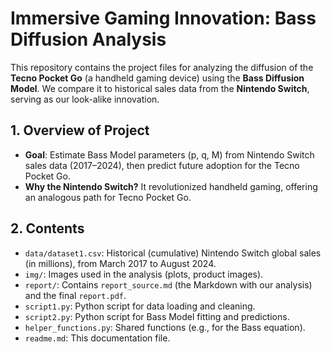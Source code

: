 # Immersive Gaming Innovation: Bass Diffusion Analysis

This repository contains the project files for analyzing the diffusion of the **Tecno Pocket Go** (a handheld gaming device) using the **Bass Diffusion Model**. We compare it to historical sales data from the **Nintendo Switch**, serving as our look-alike innovation.

## 1. Overview of Project

- **Goal**: Estimate Bass Model parameters (p, q, M) from Nintendo Switch sales data (2017–2024), then predict future adoption for the Tecno Pocket Go.
- **Why the Nintendo Switch?** It revolutionized handheld gaming, offering an analogous path for Tecno Pocket Go.

## 2. Contents

- `data/dataset1.csv`: Historical (cumulative) Nintendo Switch global sales (in millions), from March 2017 to August 2024.
- `img/`: Images used in the analysis (plots, product images).
- `report/`: Contains `report_source.md` (the Markdown with our analysis) and the final `report.pdf`.
- `script1.py`: Python script for data loading and cleaning.
- `script2.py`: Python script for Bass Model fitting and predictions.
- `helper_functions.py`: Shared functions (e.g., for the Bass equation).
- `readme.md`: This documentation file.

